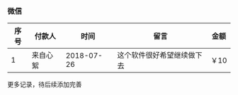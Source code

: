 ### 微信
序号 | 付款人 | 时间 | 留言|金额
----|----|-----|-----|---
1 | 来自心絮  |   2018-07-26 | 这个软件很好希望继续做下去|  ￥10


更多记录，待后续添加完善